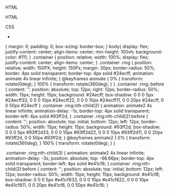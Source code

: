 HTML


HTML<!DOCTYPE html>
<html lang="en">
<head>
    <meta charset="UTF-8">
    <title>CSS ANIMATION EFFECTS</title>
    <link rel="stylesheet" type="text/css" href="style.css"
</head>
<body>
    <div class="container">
        <div class="ring"></div>
        <div class="ring"></div>
        <div class="ring"></div>
    </div>
</body>
</html>


CSS



*
{
    margin: 0;
    padding: 0;
    box-sizing: border-box;
}
body{
    display: flex;
    justify-content: center;
    align-items: center;
    min-height: 100vh;
    background-color: #111;
}
.container
{
    position: relative;
    width: 100%;
    display: flex;
    justify-content: center;
    align-items: center;
}
.container .ring
{
    position: relative;
    width: 150PX;
    height: 150Px;
    margin: 30px;
    border-radius: 50%;
    border: 4px solid transparent;
    border-top: 4px solid #24ecff;
    animation: animate 4s linear infinite;
}
@keyframes animate
{
    0%
    {
        transform: rotate(0deg);
    }
    100%
    {
        transform: rotate(360deg);
    }
}
.container .ring::before
{
    content: '';
    position: absolute;
    top: 12px;
    right: 12px;
    border-radius: 50%;
    width: 15px;
    height: 15px;
    background: #24ecff;
    box-shadow: 0 0 0 5px #24ecff33, 0 0 0 10px #24ecff22, 0 0 0 10px #24ecff11, 0 0 20px #24ecff, 0 0 50px #24ecff
}
.container .ring:nth-child(2)
{
   animation: animate2 4s linear infinite;
   animation-delay: -1s;
   border-top: 4px solid transparent;
   border-left: 4px solid #93ff2d;
}
.container .ring:nth-child(2):before
{
    content: '';
    position: absolute;
    top: initial;
    bottom: 12px;
    left: 12px;
    border-radius: 50%;
    width: 15px;
    height: 15px;
    background: #93ff2d;
    box-shadow: 0 0 0 5px #93ff2d33, 0 0 0 10px #93ff2d22, 0 0 0 10px #93ff2d11, 0 0 20px #93ff2d, 0 0 50px #93ff2d;
}
@keyframes animate2
{
    0%
    {
        transform: rotate(360deg);
    }
    100%
    {
        transform: rotate(0deg);
    }
}

.container .ring:nth-child(3)
{
    animation: animate2 4s linear infinite;
    animation-delay: -3s;
    position: absolute;
    top: -66.66px;
    border-top: 4px solid transparent;
    border-left: 4px solid #e41cf8;
}.container .ring:nth-child(3):before
{
    content: '';
    position: absolute;
    top: initial;
    bottom: 12px;
    left: 12px;
    border-radius: 50%;
    width: 15px;
    height: 15px;
    background: #e41cf8;
    box-shadow: 0 0 0 5px #e41cf833, 0 0 0 10px #e41cf822, 0 0 0 10px #e41cf811, 0 0 20px #e41cf8, 0 0 50px #e41cf8;
}
